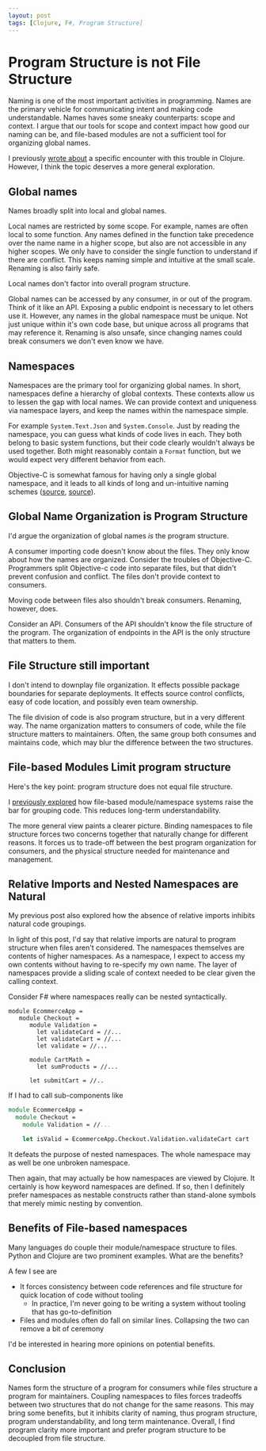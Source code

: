 ```yaml
---
layout: post
tags: [Clojure, F#, Program Structure]
---
```


# Program Structure is not File Structure

<!-- TODO: reconsider intro in light of conclusion -->

Naming is one of the most important activities in programming. Names are the primary vehicle for communicating intent and making code understandable.
Names haves some sneaky counterparts: scope and context. I argue that our tools for scope and context impact how good our naming can be, and file-based modules are not a sufficient tool for organizing global names.

I previously [wrote about](./TODO) a specific encounter with this trouble in Clojure. However, I think the topic deserves a more general exploration.

## Global names

Names broadly split into local and global names.

Local names are restricted by some scope. For example, names are often local to some function. Any names defined in the function take precedence over the name name in a higher scope, but also are not accessible in any higher scopes. We only have to consider the single function to understand if there are conflict. This keeps naming simple and intuitive at the small scale. Renaming is also fairly safe.

Local names don't factor into overall program structure.


Global names can be accessed by any consumer, in or out of the program. Think of it like an API. Exposing a public endpoint is necessary to let others use it. However, any names in the global namespace must be unique. Not just unique within it's own code base, but unique across all programs that may reference it. Renaming is also unsafe, since changing names could break consumers we don't even know we have.

## Namespaces

Namespaces are the primary tool for organizing global names. In short, namespaces  define a hierarchy of global contexts. These contexts allow us to lessen the gap with local names. We can provide context and uniqueness via namespace layers, and keep the names within the namespace simple.

For example `System.Text.Json` and `System.Console`. Just by reading the namespace, you can guess what kinds of code lives in each. They both belong to basic system functions, but their code clearly wouldn't always be used together. Both might reasonably contain a `Format` function, but we would expect very different behavior from each.

Objective-C is somewhat famous for having only a single global namespace, and it leads to all kinds of long and un-intuitive naming schemes ([source](https://nshipster.com/namespacing/), [source](https://stackoverflow.com/questions/5842017/namespaces-and-objective-c)).

## Global Name Organization is Program Structure

I'd argue the organization of global names *is* the program structure.

A consumer importing code doesn't know about the files. They only know about how the names are organized. Consider the troubles of Objective-C. Programmers split Objective-c code into separate files, but that didn't prevent confusion and conflict. The files don't provide context to consumers.

Moving code between files also shouldn't break consumers. Renaming, however, does.

Consider an API. Consumers of the API shouldn't know the file structure of the program. The organization of endpoints in the API is the only structure that matters to them. 

## File Structure still important

I don't intend to downplay file organization. It effects possible package boundaries for separate deployments. It effects source control conflicts, easy of code location, and possibly even team ownership.

The file division of code is also program structure, but in a very different way. The name organization matters to consumers of code, while the file structure matters to maintainers. Often, the same group both consumes and maintains code, which may blur the difference between the two structures.


## File-based Modules Limit program structure

Here's the key point: program structure does not equal file structure.

I [previously explored](TODO) how file-based module/namespace systems raise the bar for grouping code. This reduces long-term understandability.

The more general view paints a clearer picture. Binding namespaces to file structure forces two concerns together that naturally change for different reasons.
It forces us to trade-off between the best program organization for consumers, and the physical structure needed for maintenance and management.

## Relative Imports and Nested Namespaces are Natural

My previous post also explored how the absence of relative imports inhibits natural code groupings.

In light of this post, I'd say that relative imports are natural to program structure when files aren't considered. The namespaces themselves are contents of higher namespaces. As a namespace, I expect to access my own contents without having to re-specify my own name. The layer of namespaces provide a sliding scale of context needed to be clear given the calling context.

Consider F# where namespaces really can be nested syntactically.
```f#
module EcommerceApp = 
   module Checkout = 
      module Validation = 
        let validateCard = //...
        let validateCart = //...
        let validate = //...

      module CartMath = 
        let sumProducts = //...

      let submitCart = //..
```
If I had to call sub-components like
```fs
module EcommerceApp = 
  module Checkout =
    module Validation = //...

    let isValid = EcommerceApp.Checkout.Validation.validateCart cart

```
It defeats the purpose of nested namespaces. The whole namespace may as well be one unbroken namespace.

Then again, that may actually be how namespaces are viewed by Clojure. It certainly is how keyword namespaces are defined. If so, then I definitely prefer namespaces as nestable constructs rather than stand-alone symbols that merely mimic nesting by convention.

## Benefits of File-based namespaces

Many languages do couple their module/namespace structure to files. Python and Clojure are two prominent examples. What are the benefits?

A few I see are
- It forces consistency between code references and file structure for quick location of code without tooling
  - In practice, I'm never going to be writing a system without tooling that has go-to-definition
- Files and modules often do fall on similar lines. Collapsing the two can remove a bit of ceremony

I'd be interested in hearing more opinions on potential benefits.


## Conclusion

Names form the structure of a program for consumers while files structure a program for maintainers. Coupling namespaces to files forces tradeoffs between two structures that do not change for the same reasons. This may bring some benefits, but it inhibits clarity of naming, thus program structure, program understandability, and long term maintenance. Overall, I find program clarity more important and prefer program structure to be decoupled from file structure.


<!-- TODO: I didn't highlight applications for splitting a namespace between multiple files, like an api client  -->
<!-- 
Some potential cons?
- to keep open, there might be changes that impact a file that are not in the file and are not explicitly referenced (but are in the same namespace)


Enumeration of issues
- wanting to split files, but import together
  - A large client with many actions. Don't want a bunch of almost identical imports, but want actions modularized for easy access
- want to share a file, but group into sub namespaces
  - Often separate out sub-concerns like validation or actions on a particular type in the larger feature. I want them all together though to tell a single story.
-->



<!-- 
NOTE: I like all this, but It ended up being too much for this post

To understand what's really going on here we need to understand names, and how they relate to our programs.

Names are really about human interaction with a program.
- Names allow us to refer to data, types, actions, or any other component
- These references weave together into larger concepts, which we might also name for building even larger concepts
- Names communicate intent without digging into the details.

Computers, however, don't understand intent. Names in a program must be unambiguous to the compiler. If they aren't, we can't predict how a program would run, and that's bad. 

However, ensuring no two variables, functions, types, or other names conflict in a program is not reasonable. Objective-C is somewhat famous for for having a single global namespace, and it leads to all kinds of un-intuitive naming schemes ([source](https://nshipster.com/namespacing/), [source](https://stackoverflow.com/questions/5842017/namespaces-and-objective-c)). 

Fortunately, we have a variety of tools for resolving conflicts to keep naming easy. Two key categories are global and local names.
-->
